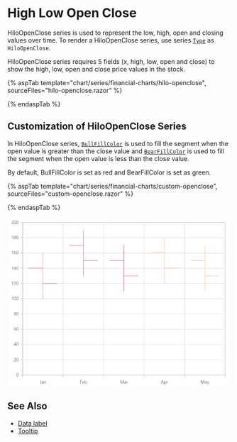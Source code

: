 # High Low Open Close

HiloOpenClose series is used to represent the low, high, open and closing values over time.
To render a HiloOpenClose series, use series [`Type`](https://help.syncfusion.com/cr/cref_files/aspnetcore-js2/aspnetcore/Syncfusion.EJ2~Syncfusion.EJ2.Charts.ChartSeries~Type.html) as `HiloOpenClose`.

HiloOpenClose series requires 5 fields (x, high, low, open and close) to show the high, low, open and close price
values in the stock.

{% aspTab template="chart/series/financial-charts/hilo-openclose", sourceFiles="hilo-openclose.razor" %}

{% endaspTab %}

## Customization of HiloOpenClose Series

In HiloOpenClose series, [`BullFillColor`](https://help.syncfusion.com/cr/cref_files/aspnetcore-js2/aspnetcore/Syncfusion.EJ2~Syncfusion.EJ2.Charts.ChartSeries~BullFillColor.html) is used to fill the
 segment when the open value is greater than the close value and
[`BearFillColor`](https://help.syncfusion.com/cr/cref_files/aspnetcore-js2/aspnetcore/Syncfusion.EJ2~Syncfusion.EJ2.Charts.ChartSeries~BearFillColor.html) is used to fill the segment when the open
value is less than the close value.

By default, BullFillColor is set as red and BearFillColor is set as green.

{% aspTab template="chart/series/financial-charts/custom-openclose", sourceFiles="custom-openclose.razor" %}

{% endaspTab %}

![Customization](../images/financial-types/custom.png)

## See Also

* [Data label](../data-labels)
* [Tooltip](../tool-tip)